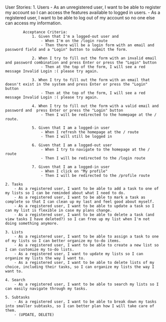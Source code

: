 User Stories:
    1. Users
        - As an unregistered user, I want to be able to register my account so I can access the features available to logged in users.
        - As a registered user, I want to be able to log out of my account so no one else can access my information.

            Acceptance Criteria:
                1. Given that I'm a logged-out user and
                    - When I'm on the /login route
                    - Then there will be a login form with an email and password field and a "Login" button to submit the form.

                2. When I try to fill out the form with an invalid email and password combination and press Enter or press the "Login" button
                    - Then at the top of the form, I will see a red message Invalid Login :( please try again.

                3. When I try to fill out the form with an email that doesn't exist in the system and press Enter or press the "Login" button
                    - Then at the top of the form, I will see a red message Invalid Login :( please try again.

                4. When I try to fill out the form with a valid email and password and  press Enter or press the "Login" button
                    - Then I will be redirected to the homepage at the / route.

                5. Given that I am a logged-in user
                    - When I refresh the homepage at the / route
                    - Then I will still be logged in

                6. Given that I am a logged-out user
                    - When I try to navigate to the homepage at the / route
                    - Then I will be redirected to the /login route

                7. Given that I am a logged-in user
                    - When I click on "My profile"
                    - Then I will be redirected to the /profile route

    2. Tasks
        - As a registered user, I want to be able to add a task to one of my lists so I can be reminded about what I need to do.
        - As a registered user, I want to be able to mark a task as complete so that I can clean up my last and feel good about myself.
        - As a registered user, I want to be able to update a task so I can my list is flexible in case my plans change.
        - As a registered user, I want to be able to delete a task (and view tasks I have deleted?) so I can free up my list when I'm not doing something anymore.

    3. Lists
        - As a registered user, I want to be able to assign a task to one of my lists so I can better organize my to-do items.
        - As a registered user, I want to be able to create a new list so I can customize my to-do lists.
        - As a registered user, I want to update my lists so I can organize my lists the way I want to.
        - As a registered user, I want to be able to delete lists of my choice, including their tasks, so I can organize my lists the way I want to.

    4. Search
        - As a registered user, I want to be able to search my lists so I can easily navigate through my tasks.

    5. Subtasks
        - As a registered user, I want to be able to break down my tasks into smaller subtasks, so I can better plan how I will take care of them.
        - (UPDATE, DELETE)
